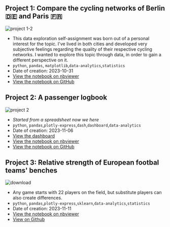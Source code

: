 ## Project 1: Compare the cycling networks of Berlin 🇩🇪 and Paris 🇫🇷
![project 1-2](https://github.com/fredericdith/projects/assets/1576325/9a2e4c42-bd37-424a-bc1a-a80a1232bd05)
- This data exploration self-assignment was born out of a personal interest for the topic. I've lived in both cities and developed very subjective feelings regarding the quality of their respective cycling networks. I wanted to explore this topic through data, in order to gain a different perspective on it.
- `python`, `pandas`, `matplotlib`,`data-analytics`,`statistics`
- Date of creation: 2023-10-31
- [View the notebook on nbviewer](https://nbviewer.org/github/fredericdith/projects/blob/main/cycling_paris_berlin/cycling_paris_berlin.ipynb)
- [View the notebook on GitHub](https://github.com/fredericdith/projects/blob/main/cycling_paris_berlin/cycling_paris_berlin.ipynb)


## Project 2: A passenger logbook
![project 2](https://github.com/fredericdith/projects/assets/1576325/c38ec545-4125-4187-a4f2-1e3c0e8ce40c)
- _Started from a spreadsheet now we here_
- `python`, `pandas`,`plotly-express`,`dash`,`dashboard`,`data-analytics`
- Date of creation: 2023-11-06
- [View the dashboard](https://passenger-logbook.s10a.dev/)
- [View the notebook on nbviewer](https://nbviewer.org/github/fredericdith/projects/blob/main/passenger_logbook/passenger_logbook.ipynb)
- [View the notebook on GitHub](https://github.com/fredericdith/projects/blob/main/passenger_logbook/passenger_logbook.ipynb)


## Project 3: Relative strength of European footbal teams' benches
![download](https://github.com/fredericdith/projects/assets/1576325/0b04602d-929e-45a1-a68e-9bf4fba22623)
- Any game starts with 22 players on the field, but substitute players can also create differences.
- `python`, `pandas`,`plotly-express`,`sklearn`,`data-analytics`,`statistics`
- Date of creation: 2023-11-11
- [View the notebook on nbviewer](https://nbviewer.org/github/fredericdith/projects/blob/main/football_bench_index/bench.ipynb)
- [View on Github](https://github.com/fredericdith/projects/blob/main/football_bench_index/bench.ipynb)
